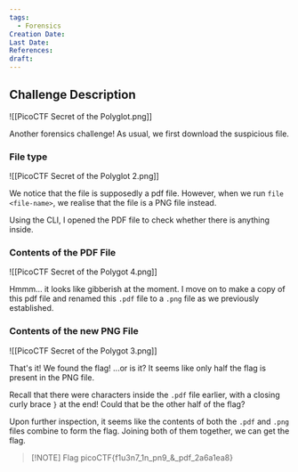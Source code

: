```yaml
---
tags:
  - Forensics
Creation Date: 
Last Date: 
References: 
draft:
---
```

## Challenge Description

![[PicoCTF Secret of the Polyglot.png]]

Another forensics challenge! As usual, we first download the suspicious file. 



### File type

![[PicoCTF Secret of the Polyglot 2.png]]

We notice that the file is supposedly a pdf file. However, when we run `file <file-name>`, we realise that the file is a PNG file instead. 

Using the CLI, I opened the PDF file to check whether there is anything inside. 



### Contents of the PDF File

![[PicoCTF Secret of the Polygot 4.png]]

Hmmm... it looks like gibberish at the moment. I move on to make a copy of this pdf file and renamed this `.pdf` file to a `.png` file as we previously established. 



### Contents of the new PNG File

![[PicoCTF Secret of the Polygot 3.png]]



That's it! We found the flag! ...or is it? It seems like only half the flag is present in the PNG file. 

Recall that there were characters inside the `.pdf` file earlier, with a closing curly brace `}` at the end! Could that be the other half of the flag? 

Upon further inspection, it seems like the contents of both the `.pdf` and `.png` files combine to form the flag. Joining both of them together, we can get the flag. 




> [!NOTE] Flag
> picoCTF{f1u3n7_1n_pn9_&_pdf_2a6a1ea8}